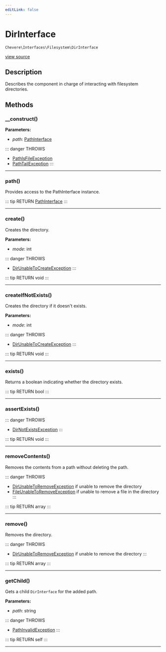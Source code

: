 ```yaml
---
editLink: false
---
```


# DirInterface

`Chevere\Interfaces\Filesystem\DirInterface`

[view source](https://github.com/chevere/chevere/blob/master/src/Chevere/Interfaces/Filesystem/DirInterface.php)

## Description

Describes the component in charge of interacting with filesystem directories.

## Methods

### __construct()

**Parameters:**

- *path*: [PathInterface](./PathInterface.md)

::: danger THROWS
- [PathIsFileException](../../Exceptions/Filesystem/PathIsFileException.md) 
- [PathTailException](../../Exceptions/Filesystem/PathTailException.md) 
:::

---

### path()

Provides access to the PathInterface instance.

::: tip RETURN
[PathInterface](./PathInterface.md)
:::

---

### create()

Creates the directory.

**Parameters:**

- *mode*: int

::: danger THROWS
- [DirUnableToCreateException](../../Exceptions/Filesystem/DirUnableToCreateException.md) 
:::

::: tip RETURN
void
:::

---

### createIfNotExists()

Creates the directory if it doesn't exists.

**Parameters:**

- *mode*: int

::: danger THROWS
- [DirUnableToCreateException](../../Exceptions/Filesystem/DirUnableToCreateException.md) 
:::

::: tip RETURN
void
:::

---

### exists()

Returns a boolean indicating whether the directory exists.

::: tip RETURN
bool
:::

---

### assertExists()

::: danger THROWS
- [DirNotExistsException](../../Exceptions/Filesystem/DirNotExistsException.md) 
:::

::: tip RETURN
void
:::

---

### removeContents()

Removes the contents from a path without deleting the path.

::: danger THROWS
- [DirUnableToRemoveException](../../Exceptions/Filesystem/DirUnableToRemoveException.md) if unable to remove the directory
- [FileUnableToRemoveException](../../Exceptions/Filesystem/FileUnableToRemoveException.md) if unable to remove a file in the directory
:::

::: tip RETURN
array
:::

---

### remove()

Removes the directory.

::: danger THROWS
- [DirUnableToRemoveException](../../Exceptions/Filesystem/DirUnableToRemoveException.md) if unable to remove the directory
:::

::: tip RETURN
array
:::

---

### getChild()

Gets a child `DirInterface` for the added path.

**Parameters:**

- *path*: string

::: danger THROWS
- [PathInvalidException](../../Exceptions/Filesystem/PathInvalidException.md) 
:::

::: tip RETURN
self
:::

---
